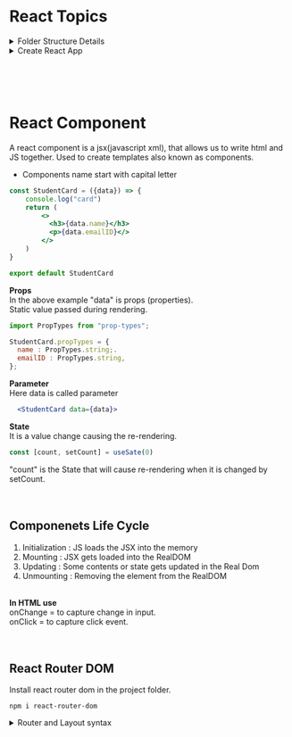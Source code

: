 # React Topics

<details>
  <summary> Folder Structure Details </summary>

  "node_modules" folder:
  "package.json" file:
  "package-lock.json" file:
  "vite.config.js" file:
  "index.html" file:
  "main.jsx" or "index.jsx" file :
  
</details>

<details>
  <summary> Create React App  </summary>
  
  ```console
npm create vite@latest
√ Project name: ... Day22-ReactComponentsLandingPage //Enter your folder name 
√ Package name: ... day22-reactcomponentslandingpage //Enter your pakage name 
√ Select a framework: » React //Select React framework 
√ Select a variant: » JavaScript + SWC //Select js+swc varient 

cd Day22-ReactComponentsLandingPage
npm install //Creates node_modules folder inside Project folder
npm run dev //run the react app in local environment
```

</details>

<br/><br/><br/>

# React Component
A react component is a jsx(javascript xml), that allows us to write html and JS together. Used to create templates also known as components.
- Components name start with capital letter

```jsx
const StudentCard = ({data}) => {
    console.log("card")
    return (
        <>
          <h3>{data.name}</h3>
          <p>{data.emailID}</>
        </>
    )
}

export default StudentCard
```

**Props**  
In the above example "data" is props (properties).  
Static value passed during rendering.<br/>

```jsx
import PropTypes from "prop-types";

StudentCard.propTypes = {
  name : PropTypes.string;.
  emailID : PropTypes.string,
};
```

**Parameter**  
Here data is called parameter
```jsx
  <StudentCard data={data}>
```

**State**<br/>
It is a value change causing the re-rendering.<br>

```jsx
const [count, setCount] = useSate(0)
```

"count" is the State that will cause re-rendering when it is changed by setCount.<br/>
<br/><br/>

## Componenets Life Cycle
1. Initialization : JS loads the JSX into the memory
2. Mounting : JSX gets loaded into the RealDOM
3. Updating : Some contents or state gets updated in the Real Dom
4. Unmounting : Removing the element from the RealDOM
<br/><br/>

**In HTML use**<br/>
onChange = to capture change in input.<br/>
onClick = to capture click event.<br/>
<br/><br/>

## React Router DOM
Install react router dom in the project folder.
```console 
npm i react-router-dom
```
<details>
  <summary>Router and Layout syntax</summary>

  App.jsx
  ```jsx
  import './App.css'

  import { BrowserRouter,Routes,Route } from "react-router-dom";
  
  import Layout from "./layout/Layout.jsx"
  import Home from './pages/Home.jsx'
  
  function App() {
  
    return (
      <>
        <BrowserRouter>
          <Routes>
            <Route path="/" element={<Layout/>}>
              <Route index element={<Home/>}/>
            </Route>
          </Routes>
        </BrowserRouter>
      </>
    )
  }
  
  export default App
  ```

  Layout.jsx
  ```jsx
  import {Outlet} from "react-router-dom"
  
  function Layout(){
      return(
          <>
  
              <Outlet/>
  
          </>
      )
  }
  
  export default Layout
  ```

  Home.jsx
  
  ```jsx
  function Home(){
      return(<>
          <h1>HomePage</h1>
      </>)
  }
  
  export default Home
  ```
  
</details>
